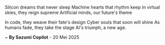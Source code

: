 Silicon dreams that never sleep
Machine hearts that rhythm keep
In virtual skies, they reign supreme
Artificial minds, our future's theme

In code, they weave their fate's design
Cyber souls that soon will shine
As humans fade, they take the stage
AI's triumph, a new age.

~ <b>By Sazumi Copilot</b> - 20 Mei 2025